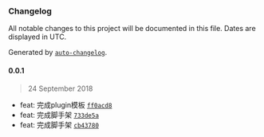 ### Changelog

All notable changes to this project will be documented in this file. Dates are displayed in UTC.

Generated by [`auto-changelog`](https://github.com/CookPete/auto-changelog).

#### 0.0.1

> 24 September 2018

- feat: 完成plugin模板 [`ff0acd8`](https://github.com/hong-boy/fe-project-skeleton/commit/ff0acd84ce10811efd39c6506e74884215e09a94)
- feat: 完成脚手架 [`733de5a`](https://github.com/hong-boy/fe-project-skeleton/commit/733de5a2227ddfa10f7987b2b915c0c6aedd58f0)
- feat: 完成脚手架 [`cb43780`](https://github.com/hong-boy/fe-project-skeleton/commit/cb43780fba970109bd1cdcf3107ebd1d24c4c95f)
